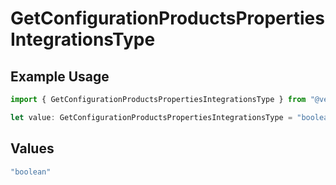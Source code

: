 # GetConfigurationProductsPropertiesIntegrationsType

## Example Usage

```typescript
import { GetConfigurationProductsPropertiesIntegrationsType } from "@vercel/sdk/models/getconfigurationproductsop.js";

let value: GetConfigurationProductsPropertiesIntegrationsType = "boolean";
```

## Values

```typescript
"boolean"
```